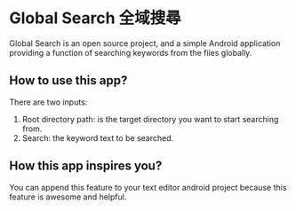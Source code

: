 # Global Search 全域搜尋

Global Search is an open source project, and a simple Android application providing a function of searching keywords from the files globally.

## How to use this app?

There are two inputs:

1. Root directory path: is the target directory you want to start searching from.
3. Search: the keyword text to be searched.

## How this app inspires you?

You can append this feature to your text editor android project because this feature is awesome and helpful.
